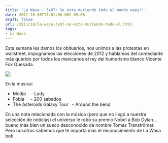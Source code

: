 ```yaml
---
title: 'La Wasa - 3x07: Se esta muriendo todo el mundo weey!!'
date: 2011-10-08T13:01:00.002-05:00
draft: false
url: /2011/10/la-wasa-3x07-se-esta-muriendo-todo-el.html
tags: 
- La Wasa
---
```


Esta semana les damos los obituarios, nos unimos a las protestas en wallstreet, impugnamos las elecciones de 2012 y hablamos del comediante más querido por todos los mexicanos el rey del humorismo blanco Vicente Fox Quesada.  
  

[![](http://www.aporrea.org/imagenes/gente/161674.jpg)](http://www.aporrea.org/imagenes/gente/161674.jpg)

  
  

En la música:

*   Modjo    - Lady
*   Fobia     - 200 sabados
*   The Asteroids Galaxy Tour   - Around the bend

  

En una nota relacionada con la música (pero que no llegó a nuestra selección de noticias) el universo le robó su premio Nobel a Bob Dylan... bueno más bien un sueco desconocido de nombre Tomas Tranströmer. Pero nosotros sabemos que te importa más el reconocimiento de La Wasa bob